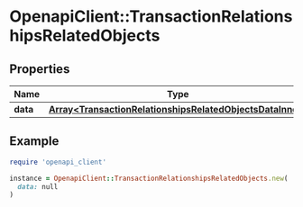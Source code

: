 # OpenapiClient::TransactionRelationshipsRelatedObjects

## Properties

| Name | Type | Description | Notes |
| ---- | ---- | ----------- | ----- |
| **data** | [**Array&lt;TransactionRelationshipsRelatedObjectsDataInner&gt;**](TransactionRelationshipsRelatedObjectsDataInner.md) |  | [optional] |

## Example

```ruby
require 'openapi_client'

instance = OpenapiClient::TransactionRelationshipsRelatedObjects.new(
  data: null
)
```

